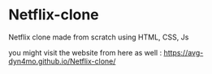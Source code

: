 # Netflix-clone
Netflix clone made from scratch using HTML, CSS, Js

you might visit the website from here as well : https://avg-dyn4mo.github.io/Netflix-clone/
